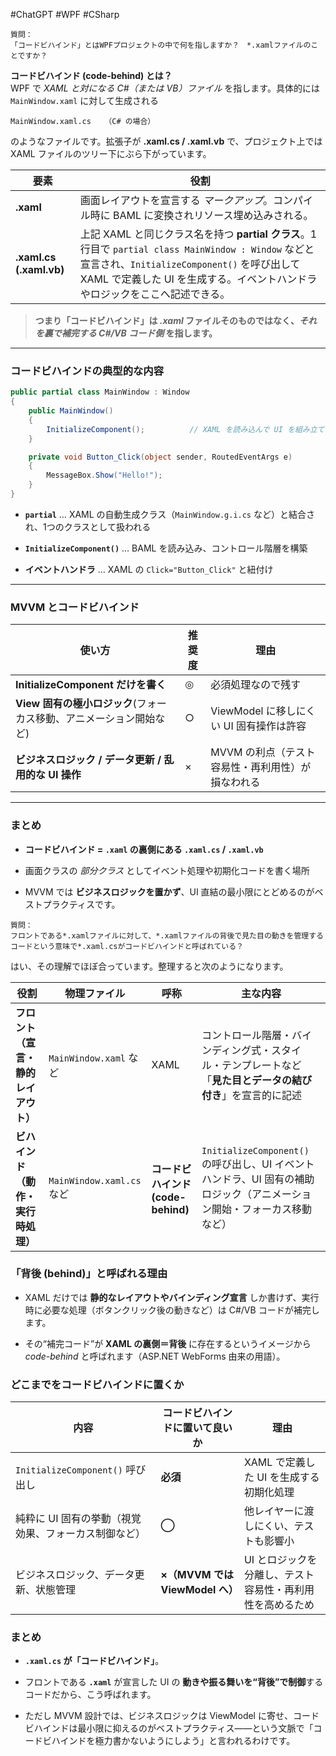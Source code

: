 #ChatGPT #WPF #CSharp 

```
質問：
「コードビハインド」とはWPFプロジェクトの中で何を指しますか？　*.xamlファイルのことですか？
```

**コードビハインド (code-behind) とは？**  
WPF で _XAML と対になる C#（または VB）ファイル_ を指します。具体的には `MainWindow.xaml` に対して生成される

```
MainWindow.xaml.cs   （C# の場合）
```

のようなファイルです。拡張子が **.xaml.cs / .xaml.vb** で、プロジェクト上では XAML ファイルのツリー下にぶら下がっています。

|要素|役割|
|---|---|
|**.xaml**|画面レイアウトを宣言する _マークアップ_。コンパイル時に BAML に変換されリソース埋め込みされる。|
|**.xaml.cs (.xaml.vb)**|上記 XAML と同じクラス名を持つ **partial クラス**。1行目で `partial class MainWindow : Window` などと宣言され、`InitializeComponent()` を呼び出して XAML で定義した UI を生成する。イベントハンドラやロジックをここへ記述できる。|

> **つまり「コードビハインド」は _.xaml_ ファイルそのものではなく、_それを裏で補完する C#/VB コード側_ を指します。**

---

### コードビハインドの典型的な内容

```csharp
public partial class MainWindow : Window
{
    public MainWindow()
    {
        InitializeComponent();          // XAML を読み込んで UI を組み立てる
    }

    private void Button_Click(object sender, RoutedEventArgs e)
    {
        MessageBox.Show("Hello!");
    }
}
```

- **`partial`** … XAML の自動生成クラス（`MainWindow.g.i.cs` など）と結合され、1つのクラスとして扱われる
    
- **`InitializeComponent()`** … BAML を読み込み、コントロール階層を構築
    
- **イベントハンドラ** … XAML の `Click="Button_Click"` と紐付け
    

---

### MVVM とコードビハインド

|使い方|推奨度|理由|
|---|---|---|
|**InitializeComponent だけを書く**|◎|必須処理なので残す|
|**View 固有の極小ロジック**(フォーカス移動、アニメーション開始など)|○|ViewModel に移しにくい UI 固有操作は許容|
|**ビジネスロジック / データ更新 / 乱用的な UI 操作**|×|MVVM の利点（テスト容易性・再利用性）が損なわれる|

---

### まとめ

- **コードビハインド = `.xaml` の裏側にある `.xaml.cs` / `.xaml.vb`**
    
- 画面クラスの _部分クラス_ としてイベント処理や初期化コードを書く場所
    
- MVVM では **ビジネスロジックを置かず**、UI 直結の最小限にとどめるのがベストプラクティスです。


```
質問：
フロントである*.xamlファイルに対して、*.xamlファイルの背後で見た目の動きを管理するコードという意味で*.xaml.csがコードビハインドと呼ばれている？
```

はい、その理解でほぼ合っています。整理すると次のようになります。

|役割|物理ファイル|呼称|主な内容|
|---|---|---|---|
|**フロント（宣言・静的レイアウト）**|`MainWindow.xaml` など|XAML|コントロール階層・バインディング式・スタイル・テンプレートなど「**見た目とデータの結び付き**」を宣言的に記述|
|**ビハインド（動作・実行時処理）**|`MainWindow.xaml.cs` など|**コードビハインド (code-behind)**|`InitializeComponent()` の呼び出し、UI イベントハンドラ、UI 固有の補助ロジック（アニメーション開始・フォーカス移動 など）|

### 「背後 (behind)」と呼ばれる理由

- XAML だけでは **静的なレイアウトやバインディング宣言** しか書けず、実行時に必要な処理（ボタンクリック後の動きなど）は C#/VB コードが補完します。
    
- その“補完コード”が **XAML の裏側＝背後** に存在するというイメージから _code-behind_ と呼ばれます（ASP.NET WebForms 由来の用語）。
    

### どこまでをコードビハインドに置くか

|内容|コードビハインドに置いて良いか|理由|
|---|---|---|
|`InitializeComponent()` 呼び出し|**必須**|XAML で定義した UI を生成する初期化処理|
|純粋に UI 固有の挙動（視覚効果、フォーカス制御など）|**◯**|他レイヤーに渡しにくい、テストも影響小|
|ビジネスロジック、データ更新、状態管理|**×（MVVM では ViewModel へ）**|UI とロジックを分離し、テスト容易性・再利用性を高めるため|

### まとめ

- **`.xaml.cs` が「コードビハインド」**。
    
- フロントである **`.xaml`** が宣言した UI の **動きや振る舞いを“背後”で制御**するコードだから、こう呼ばれます。
    
- ただし MVVM 設計では、ビジネスロジックは ViewModel に寄せ、コードビハインドは最小限に抑えるのがベストプラクティス――という文脈で「コードビハインドを極力書かないようにしよう」と言われるわけです。